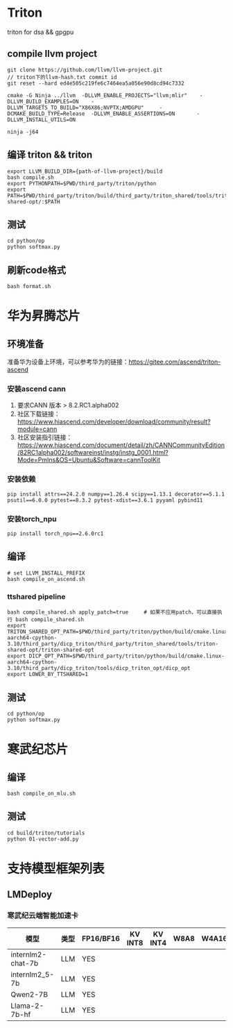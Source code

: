 # Triton
triton for dsa && gpgpu

## compile llvm project
```
git clone https://github.com/llvm/llvm-project.git
// triton下的llvm-hash.txt commit id
git reset --hard ed4e505c219fe6c7464ea5a056e90d8cd94c7332

cmake -G Ninja ../llvm  -DLLVM_ENABLE_PROJECTS="llvm;mlir"    -DLLVM_BUILD_EXAMPLES=ON    -DLLVM_TARGETS_TO_BUILD="X86X86;NVPTX;AMDGPU"     -DCMAKE_BUILD_TYPE=Release  -DLLVM_ENABLE_ASSERTIONS=ON       -DLLVM_INSTALL_UTILS=ON

ninja -j64
```


## 编译 triton && triton
```
export LLVM_BUILD_DIR={path-of-llvm-project}/build
bash compile.sh
export PYTHONPATH=$PWD/third_party/triton/python
export PATH=$PWD/third_party/triton/build/third_party/triton_shared/tools/triton-shared-opt/:$PATH
```


## 测试
```
cd python/op
python softmax.py
```

## 刷新code格式
```
bash format.sh
```

# 华为昇腾芯片
## 环境准备
准备华为设备上环境，可以参考华为的链接：https://gitee.com/ascend/triton-ascend
### 安装ascend cann
1. 要求CANN 版本 > 8.2.RC1.alpha002
2. 社区下载链接：https://www.hiascend.com/developer/download/community/result?module=cann
3. 社区安装指引链接：https://www.hiascend.com/document/detail/zh/CANNCommunityEdition/82RC1alpha002/softwareinst/instg/instg_0001.html?Mode=PmIns&OS=Ubuntu&Software=cannToolKit

### 安装依赖
```
pip install attrs==24.2.0 numpy==1.26.4 scipy==1.13.1 decorator==5.1.1 psutil==6.0.0 pytest==8.3.2 pytest-xdist==3.6.1 pyyaml pybind11
```
### 安装torch_npu
```
pip install torch_npu==2.6.0rc1
```
## 编译
```
# set LLVM_INSTALL_PREFIX
bash compile_on_ascend.sh
```

### ttshared pipeline
```
bash compile_shared.sh apply_patch=true     # 如果不应用patch，可以直接执行 bash compile_shared.sh
export TRITON_SHARED_OPT_PATH=$PWD/third_party/triton/python/build/cmake.linux-aarch64-cpython-3.10/third_party/dicp_triton/third_party/triton_shared/tools/triton-shared-opt/triton-shared-opt
export DICP_OPT_PATH=$PWD/third_party/triton/python/build/cmake.linux-aarch64-cpython-3.10/third_party/dicp_triton/tools/dicp_triton_opt/dicp_opt
export LOWER_BY_TTSHARED=1
```

## 测试
```
cd python/op
python softmax.py
```

# 寒武纪芯片
## 编译
```
bash compile_on_mlu.sh
```

## 测试
```
cd build/triton/tutorials
python 01-vector-add.py
```

# 支持模型框架列表

## LMDeploy
### 寒武纪云端智能加速卡
| 模型              | 类型 | FP16/BF16 | KV INT8 | KV INT4 | W8A8 | W4A16 |
| ---               | ---  | ---       |    ---  | ---     | ---  | ---   |
| internlm2-chat-7b | LLM  | YES       |         |         |      |       |
| internlm2_5-7b    | LLM  | YES       |         |         |      |       |
| Qwen2-7B          | LLM  | YES       |         |         |      |       |
| Llama-2-7b-hf     | LLM  | YES       |         |         |      |       |
